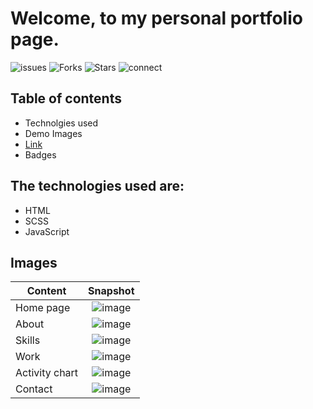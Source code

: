 # Welcome, to my personal portfolio page.
![issues](https://img.shields.io/github/issues/ProgrammerGaurav/programmergaurav.github.io)
![Forks](https://img.shields.io/github/forks/ProgrammerGaurav/programmergaurav.github.io)
![Stars](https://img.shields.io/github/stars/ProgrammerGaurav/programmergaurav.github.io)
![connect](https://img.shields.io/twitter/url?url=https%3A%2F%2Fgithub.com%2FProgrammerGaurav%2Fprogrammergaurav.github.io)
          


## Table of contents


* Technolgies used
* Demo Images
* [Link](https://programmergaurav.github.io/)
* Badges

## The technologies used are: 


* HTML
* SCSS
* JavaScript


## Images


| Content        | Snapshot           | 
| ------------- |:-------------:| 
| Home page      | ![image](https://user-images.githubusercontent.com/74983536/135504333-19514077-185e-427a-8466-530c92c65378.png) | 
| About      | ![image](https://user-images.githubusercontent.com/74983536/135504531-bf8e9e0b-c98d-486e-875d-d7e25d03c638.png) | 
| Skills | ![image](https://user-images.githubusercontent.com/74983536/135504665-514eb6e0-ad3f-40a2-8c0c-20a7922d34a7.png) |   
| Work |  ![image](https://user-images.githubusercontent.com/74983536/135504782-d95a1b4b-3e0f-4312-a536-4a090499c5b9.png) |
| Activity chart | ![image](https://user-images.githubusercontent.com/74983536/135504893-8626adb4-5fe9-42e1-8a51-ff21c61cbf95.png) |
| Contact | ![image](https://user-images.githubusercontent.com/74983536/135505181-b9f5e292-df42-454f-9983-9a576e395442.png) |





